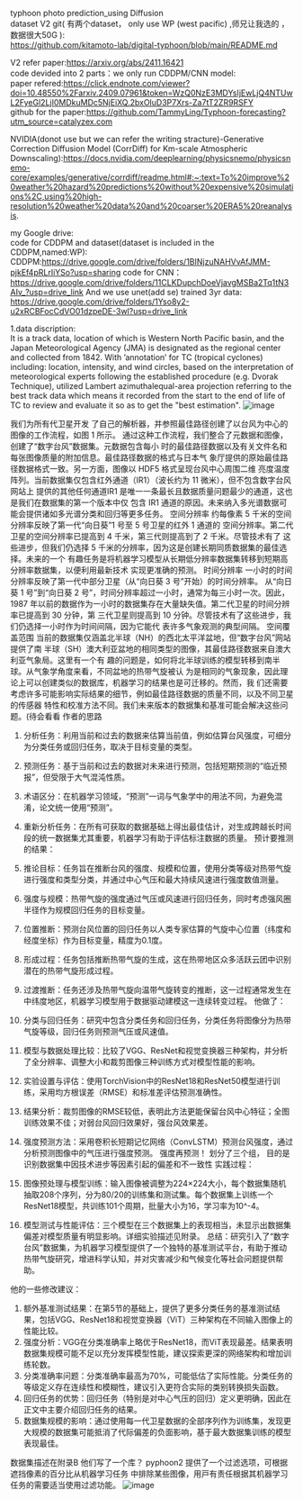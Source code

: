 typhoon photo prediction_using Diffusion  
dataset V2 git( 有两个dataset， only use WP (west pacific) ,师兄让我选的 ，数据很大50G ):  
https://github.com/kitamoto-lab/digital-typhoon/blob/main/README.md  

V2 refer paper:https://arxiv.org/abs/2411.16421  
code devided into 2 parts：we only run CDDPM/CNN model:  
paper refered:https://click.endnote.com/viewer?doi=10.48550%2Farxiv.2409.07961&token=WzQ0NzE3MDYsIjEwLjQ4NTUwL2FyeGl2LjI0MDkuMDc5NjEiXQ.2bxOluD3P7Xrs-Za7tT2ZR9RSFY  
github for the paper:https://github.com/TammyLing/Typhoon-forecasting?utm_source=catalyzex.com  

NVIDIA(donot use but we can refer the writing stracture)-Generative Correction Diffusion Model (CorrDiff) for Km-scale Atmospheric Downscaling):https://docs.nvidia.com/deeplearning/physicsnemo/physicsnemo-core/examples/generative/corrdiff/readme.html#:~:text=To%20improve%20weather%20hazard%20predictions%20without%20expensive%20simulations%2C,using%20high-resolution%20weather%20data%20and%20coarser%20ERA5%20reanalysis.  

my Google drive:  
code for CDDPM and dataset(dataset is included in the CDDPM,named:WP): 
CDDPM:https://drive.google.com/drive/folders/1BINjzuNAHVvAfJMM-pjkEf4pRLrIiYSo?usp=sharing
code for CNN：https://drive.google.com/drive/folders/11CLKDupchDoeVjavgMSBa2Tq1tN3AIv_?usp=drive_link
And we use unet(add se) trained 3yr data: https://drive.google.com/drive/folders/1Yso8y2-u2xRCBFocCdVO01dzpeDE-3wl?usp=drive_link

1.data discription:  
It is a track data, location of which is Western North Pacific basin, and the Japan Meteorological Agency (JMA) is designated as the regional center and collected from 1842. With ’annotation’ for TC (tropical cyclones) including: location, intensity, and wind circles, based on the interpretation of meteorological experts following the established procedure (e.g.
Dvorak Technique), utilized Lambert azimuthalequal-area projection referring to the best track data which means it recorded from the start to the end of life of TC to review and evaluate it so as to get the "best estimation". 
![image](https://github.com/user-attachments/assets/93491308-8bae-474c-a129-dcf4533f87a4)

我们为所有代卫星开发
了⾃⼰的解析器，并参照最佳路径创建了以台⻛为中⼼的图像的⼯作流程，如图 1 所⽰。
通过这种⼯作流程，我们整合了元数据和图像，创建了“数字台⻛”数据集。元数据包含每⼩
时的最佳路径数据以及有关⽂件名和每张图像质量的附加信息。最佳路径数据的格式与⽇本⽓
象厅提供的原始最佳路径数据格式⼀致。另⼀⽅⾯，图像以 HDF5 格式呈现台⻛中⼼周围⼆维
亮度温度阵列。当前数据集仅包含红外通道（IR1）（波⻓约为 11 微⽶），但不包含数字台⻛⽹站上
提供的其他任何通道IR1 是唯⼀⼀条最⻓且数据质量问题最少的通道，这也是我们在数据集的第⼀个版本中仅
包含 IR1 通道的原因。未来纳⼊多光谱数据可能会提供诸如多光谱分类和回归等更多任务。
空间分辨率 约每像素 5 千⽶的空间分辨率反映了第⼀代“向⽇葵”1 号⾄ 5 号卫星的红外 1 通道的
空间分辨率。第⼆代卫星的空间分辨率已提⾼到 4 千⽶，第三代则提⾼到了 2 千⽶。尽管技术有了
这些进步，但我们仍选择 5 千⽶的分辨率，因为这是创建⻓期同质数据集的最佳选择。未来的⼀个
有趣任务是将机器学习模型从⻓期低分辨率数据集转移到短期⾼分辨率数据集，以便利⽤最新技术
实现更准确的预测。
时间分辨率 ⼀⼩时的时间分辨率反映了第⼀代中部分卫星（从“向⽇葵 3 号”开始）的时间分辨率。
从“向⽇葵 1 号”到“向⽇葵 2 号”，时间分辨率超过⼀⼩时，通常为每三⼩时⼀次。因此，1987
年以前的数据作为⼀⼩时的数据集存在⼤量缺失值。第⼆代卫星的时间分辨率已提⾼到 30 分钟，第
三代卫星则提⾼到 10 分钟。尽管技术有了这些进步，我们仍选择⼀⼩时作为时间间隔，因为它能代
表许多⽓象观测的典型间隔。
空间覆盖范围 当前的数据集仅涵盖北半球（NH）的西北太平洋盆地，但“数字台⻛”⽹站提供了南
半球（SH）澳⼤利亚盆地的相同类型的图像，其最佳路径数据来⾃澳⼤利亚⽓象局。这⾥有⼀个有
趣的问题是，如何将北半球训练的模型转移到南半球。从⽓象学⻆度来看，不同盆地的热带⽓旋被认
为是相同的⽓象现象，因此理论上可以创建类似的数据库，机器学习的结果也是可迁移的。然⽽，我
们还需要考虑许多可能影响实际结果的细节，例如最佳路径数据的质量不同，以及不同卫星的传感器
特性和校准⽅法不同。我们未来版本的数据集和基准可能会解决这些问题。(待会看看
作者的思路
1. 分析任务：利用当前和过去的数据来估算当前值，例如估算台风强度，可细分为分类任务或回归任务，取决于目标变量的类型。
2. 预测任务：基于当前和过去的数据对未来进行预测，包括短期预测的“临近预报”，但受限于大气混沌性质。
3. 术语区分：在机器学习领域，“预测”一词与气象学中的用法不同，为避免混淆，论文统一使用“预测”。
4. 重新分析任务：在所有可获取的数据基础上得出最佳估计，对生成跨越长时间段的统一数据集尤其重要，机器学习有助于评估标注数据的质量。
预计要推测的结果：
1. 推论目标：任务旨在推断台风的强度、规模和位置，使用分类等级对热带气旋进行强度和类型分类，并通过中心气压和最大持续风速进行强度数值测量。
2. 强度与规模：热带气旋的强度通过气压或风速进行回归任务，同时考虑强风圈半径作为规模回归任务的目标变量。
3. 位置推断：预测台风位置的回归任务以人类专家估算的气旋中心位置（纬度和经度坐标）作为目标变量，精度为0.1度。
4. 形成过程：任务包括推断热带气旋的生成，这在热带地区众多活跃云团中识别潜在的热带气旋形成过程。
5. 过渡推断：任务还涉及热带气旋向温带气旋转变的推断，这一过程通常发生在中纬度地区，机器学习模型用于数据驱动建模这一连续转变过程。
他做了：
 
1. 分类与回归任务：研究中包含分类任务和回归任务，分类任务将图像分为热带气旋等级，回归任务则预测气压或风速值。
2. 模型与数据处理比较：比较了VGG、ResNet和视觉变换器三种架构，并分析了全分辨率、调整大小和裁剪图像三种训练方式对模型性能的影响。
3. 实验设置与评估：使用TorchVision中的ResNet18和ResNet50模型进行训练，采用均方根误差（RMSE）和标准差评估预测准确性。
4. 结果分析：裁剪图像的RMSE较低，表明此方法更能保留台风中心特征；全图训练效果不佳；对弱台风回归效果好，强台风效果差。
5. 强度预测方法：采用卷积长短期记忆网络（ConvLSTM）预测台风强度，通过分析预测图像中的气压进行强度预测。
强度再预测！
划分了三个组， 目的是识别数据集中因技术进步等因素引起的偏差和不一致性
实践过程：
1. 图像预处理与模型训练：输入图像被调整为224×224大小，每个数据集随机抽取208个序列，分为80/20的训练集和测试集。每个数据集上训练一个ResNet18模型，共训练101个周期，批量大小为16，学习率为10^-4。
2. 模型测试与性能评估：三个模型在三个数据集上的表现相当，未显示出数据集偏差对模型质量有明显影响。详细实验描述见附录。
总结：研究引入了“数字台风”数据集，为机器学习模型提供了一个独特的基准测试平台，有助于推动热带气旋研究，增进科学认知，并对灾害减少和气候变化等社会问题提供帮助。

他的一些修改建议：
1. 额外基准测试结果：在第5节的基础上，提供了更多分类任务的基准测试结果，包括VGG、ResNet18和视觉变换器（ViT）三种架构在不同输入图像上的性能比较。
2. 强度分析：VGG在分类准确率上略优于ResNet18，而ViT表现最差。结果表明数据集规模可能不足以充分发挥模型性能，建议探索更深的网络架构和增加训练轮数。
3. 分类准确率问题：分类准确率最高为70%，可能低估了实际性能。分类任务的等级定义存在连续性和模糊性，建议引入更符合实际的类别转换损失函数。
4. 回归任务的优势：回归任务（特别是对中心气压的回归）定义更明确，因此在正文中主要介绍回归任务的结果。
5. 数据集规模的影响：通过使用每一代卫星数据的全部序列作为训练集，发现更大规模的数据集可能抵消了代际偏差的负面影响，基于最大数据集训练的模型表现最佳。



数据集描述在附录B
他们写了一个库？
pyphoon2 提供了⼀个过滤选项，可根据遮挡像素的百分⽐从机器学习任务
中排除某些图像，⽤⼾有责任根据其机器学习任务的需要适当使⽤过滤功能。
![image](https://translate.google.com/saved?sl=auto&tl=zh-CN&op=translate&hl=zh-cn)




